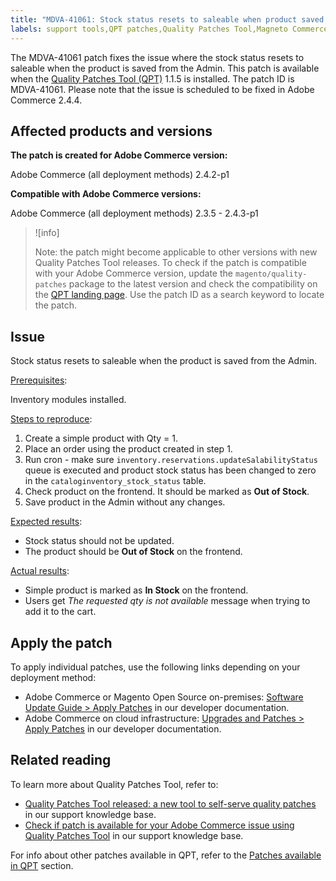 ```yaml
---
title: "MDVA-41061: Stock status resets to saleable when product saved from Admin"
labels: support tools,QPT patches,Quality Patches Tool,Magneto Commerce Cloud,QPT 1.1.5,Adobe Commerce,cloud infrastructure,on-premises,2.3.5,2.3.5-p1,2.3.5-p2,2.3.6,2.3.6-p1,2.3.7,2.3.7-p1,2.3.7-p2,2.4.0,2.4.0-p1,2.4.1,2.4.1-p1,2.4.2,2.4.2-p1,2.4.2-p2,2.4.3,2.4.3-p1
---
```


The MDVA-41061 patch fixes the issue where the stock status resets to saleable when the product is saved from the Admin. This patch is available when the [Quality Patches Tool (QPT)](https://devdocs.magento.com/guides/v2.4/comp-mgr/patching.html#mqp) 1.1.5 is installed. The patch ID is MDVA-41061. Please note that the issue is scheduled to be fixed in Adobe Commerce 2.4.4.

## Affected products and versions

**The patch is created for Adobe Commerce version:**

Adobe Commerce (all deployment methods) 2.4.2-p1

**Compatible with Adobe Commerce versions:**

Adobe Commerce (all deployment methods) 2.3.5 - 2.4.3-p1

>![info]
>
>Note: the patch might become applicable to other versions with new Quality Patches Tool releases. To check if the patch is compatible with your Adobe Commerce version, update the `magento/quality-patches` package to the latest version and check the compatibility on the [QPT landing page](https://devdocs.magento.com/quality-patches/tool.html#patch-grid). Use the patch ID as a search keyword to locate the patch.

## Issue

Stock status resets to saleable when the product is saved from the Admin.

<ins>Prerequisites</ins>:

Inventory modules installed.

<ins>Steps to reproduce</ins>:

1. Create a simple product with Qty = 1.
1. Place an order using the product created in step 1.
1. Run cron - make sure `inventory.reservations.updateSalabilityStatus` queue is executed and product stock status has been changed to zero in the `cataloginventory_stock_status` table.
1. Check product on the frontend. It should be marked as **Out of Stock**.
1. Save product in the Admin without any changes.

<ins>Expected results</ins>:

* Stock status should not be updated.
* The product should be **Out of Stock** on the frontend.

<ins>Actual results</ins>:

* Simple product is marked as **In Stock** on the frontend.
* Users get *The requested qty is not available* message when trying to add it to the cart.

## Apply the patch

To apply individual patches, use the following links depending on your deployment method:

* Adobe Commerce or Magento Open Source on-premises: [Software Update Guide > Apply Patches](https://devdocs.magento.com/guides/v2.4/comp-mgr/patching/mqp.html) in our developer documentation.
* Adobe Commerce on cloud infrastructure: [Upgrades and Patches > Apply Patches](https://devdocs.magento.com/cloud/project/project-patch.html) in our developer documentation. 

## Related reading

To learn more about Quality Patches Tool, refer to:

* [Quality Patches Tool released: a new tool to self-serve quality patches](https://support.magento.com/hc/en-us/articles/360047139492) in our support knowledge base.
* [Check if patch is available for your Adobe Commerce issue using Quality Patches Tool](https://support.magento.com/hc/en-us/articles/360047125252) in our support knowledge base.

For info about other patches available in QPT, refer to the [Patches available in QPT](https://support.magento.com/hc/en-us/sections/360010506631-Patches-available-in-QPT-tool-) section.
